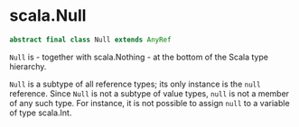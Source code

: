
#                                  scala.Null                                  #

```scala
abstract final class Null extends AnyRef
```

 `Null` is - together with scala.Nothing - at the bottom of the Scala type
hierarchy.

 `Null` is a subtype of all reference types; its only instance is the `null`
reference. Since `Null` is not a subtype of value types, `null` is not a member
of any such type. For instance, it is not possible to assign `null` to a
variable of type scala.Int.

